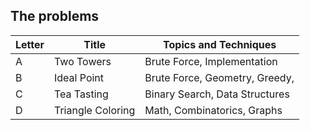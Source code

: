## The problems

|  Letter | Title                     | Topics and Techniques       |
|---------|---------------------------|-----------------------------|
|  A | Two Towers            | Brute Force, Implementation                        |
|  B | Ideal Point           | Brute Force, Geometry, Greedy,  |
|  C | Tea Tasting            | Binary Search, Data Structures                     |
|  D | Triangle Coloring            | Math, Combinatorics, Graphs                    |
